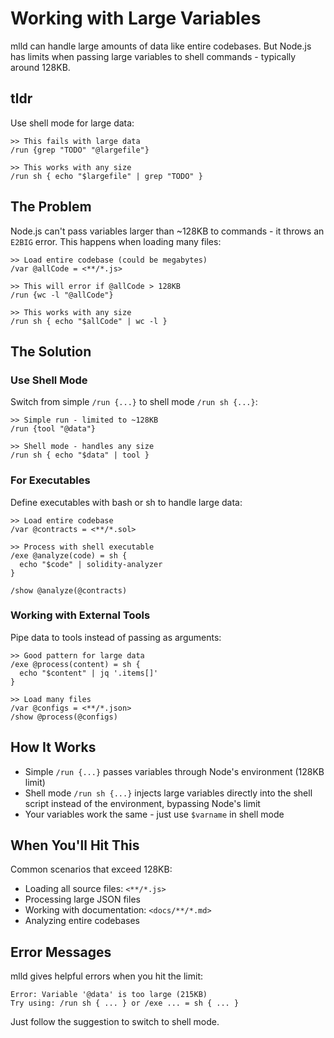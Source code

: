# Working with Large Variables

mlld can handle large amounts of data like entire codebases. But Node.js has limits when passing large variables to shell commands - typically around 128KB.

## tldr

Use shell mode for large data:
```mlld
>> This fails with large data
/run {grep "TODO" "@largefile"}

>> This works with any size
/run sh { echo "$largefile" | grep "TODO" }
```

## The Problem

Node.js can't pass variables larger than ~128KB to commands - it throws an `E2BIG` error. This happens when loading many files:

```mlld
>> Load entire codebase (could be megabytes)
/var @allCode = <**/*.js>

>> This will error if @allCode > 128KB
/run {wc -l "@allCode"}

>> This works with any size
/run sh { echo "$allCode" | wc -l }
```

## The Solution

### Use Shell Mode

Switch from simple `/run {...}` to shell mode `/run sh {...}`:

```mlld
>> Simple run - limited to ~128KB
/run {tool "@data"}

>> Shell mode - handles any size
/run sh { echo "$data" | tool }
```

### For Executables

Define executables with bash or sh to handle large data:

```mlld
>> Load entire codebase
/var @contracts = <**/*.sol>

>> Process with shell executable
/exe @analyze(code) = sh {
  echo "$code" | solidity-analyzer
}

/show @analyze(@contracts)
```

### Working with External Tools

Pipe data to tools instead of passing as arguments:

```mlld
>> Good pattern for large data
/exe @process(content) = sh {
  echo "$content" | jq '.items[]'
}

>> Load many files
/var @configs = <**/*.json>
/show @process(@configs)
```

## How It Works

- Simple `/run {...}` passes variables through Node's environment (128KB limit)
- Shell mode `/run sh {...}` injects large variables directly into the shell script instead of the environment, bypassing Node's limit
- Your variables work the same - just use `$varname` in shell mode

## When You'll Hit This

Common scenarios that exceed 128KB:
- Loading all source files: `<**/*.js>`
- Processing large JSON files
- Working with documentation: `<docs/**/*.md>`
- Analyzing entire codebases

## Error Messages

mlld gives helpful errors when you hit the limit:

```
Error: Variable '@data' is too large (215KB)
Try using: /run sh { ... } or /exe ... = sh { ... }
```

Just follow the suggestion to switch to shell mode.
